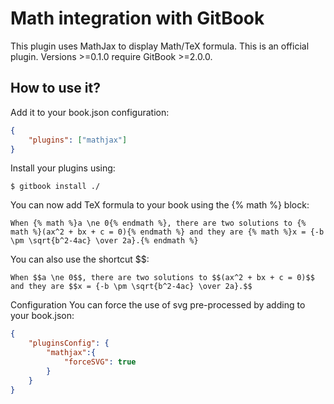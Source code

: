 # Math integration with GitBook
This plugin uses MathJax to display Math/TeX formula. This is an official plugin. Versions >=0.1.0 require GitBook >=2.0.0.

## How to use it?
Add it to your book.json configuration:
```json
{
    "plugins": ["mathjax"]
}
```
Install your plugins using:
```
$ gitbook install ./
```
You can now add TeX formula to your book using the {% math %} block:
```
When {% math %}a \ne 0{% endmath %}, there are two solutions to {% math %}(ax^2 + bx + c = 0){% endmath %} and they are {% math %}x = {-b \pm \sqrt{b^2-4ac} \over 2a}.{% endmath %}
```

You can also use the shortcut $$:
```
When $$a \ne 0$$, there are two solutions to $$(ax^2 + bx + c = 0)$$ and they are $$x = {-b \pm \sqrt{b^2-4ac} \over 2a}.$$
```
Configuration
You can force the use of svg pre-processed by adding to your book.json:
```json
{
    "pluginsConfig": {
        "mathjax":{
            "forceSVG": true
        }
    }
}
```